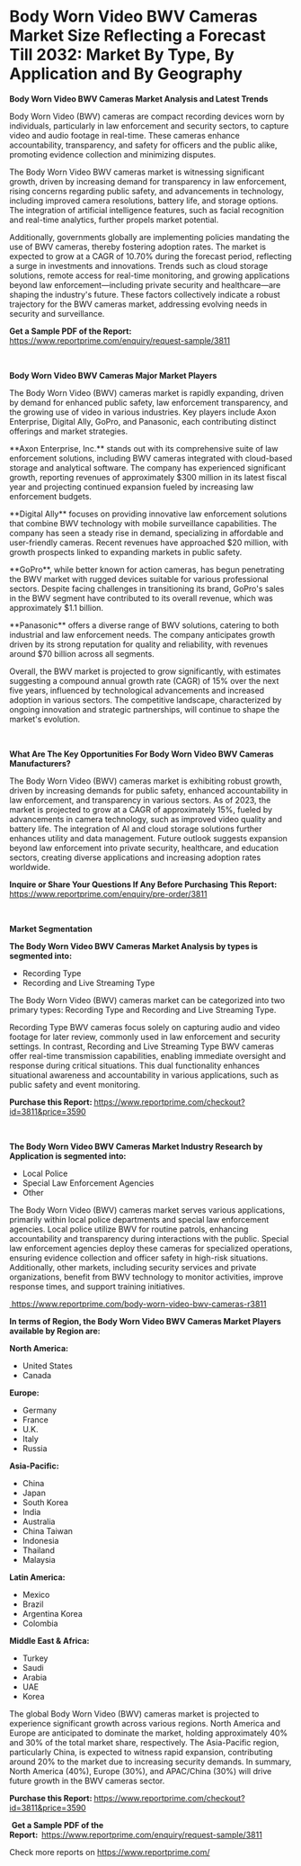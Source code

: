 <p><h1>Body Worn Video BWV Cameras Market Size Reflecting a Forecast Till 2032: Market By Type, By Application and By Geography</h1></p><p><strong>Body Worn Video BWV Cameras Market Analysis and Latest Trends</strong></p>
<p><p>Body Worn Video (BWV) cameras are compact recording devices worn by individuals, particularly in law enforcement and security sectors, to capture video and audio footage in real-time. These cameras enhance accountability, transparency, and safety for officers and the public alike, promoting evidence collection and minimizing disputes. </p><p>The Body Worn Video BWV cameras market is witnessing significant growth, driven by increasing demand for transparency in law enforcement, rising concerns regarding public safety, and advancements in technology, including improved camera resolutions, battery life, and storage options. The integration of artificial intelligence features, such as facial recognition and real-time analytics, further propels market potential. </p><p>Additionally, governments globally are implementing policies mandating the use of BWV cameras, thereby fostering adoption rates. The market is expected to grow at a CAGR of 10.70% during the forecast period, reflecting a surge in investments and innovations. Trends such as cloud storage solutions, remote access for real-time monitoring, and growing applications beyond law enforcement—including private security and healthcare—are shaping the industry's future. These factors collectively indicate a robust trajectory for the BWV cameras market, addressing evolving needs in security and surveillance.</p></p>
<p><strong>Get a Sample PDF of the Report:&nbsp;</strong> <a href="https://www.reportprime.com/enquiry/request-sample/3811?utm_campaign=2636&utm_medium=2&utm_source=Github&utm_content=ia&utm_term=18032025&utm_id=body-worn-video-bwv-cameras">https://www.reportprime.com/enquiry/request-sample/3811</a></p>
<p>&nbsp;</p>
<p><strong>Body Worn Video BWV Cameras Major Market Players</strong></p>
<p><p>The Body Worn Video (BWV) cameras market is rapidly expanding, driven by demand for enhanced public safety, law enforcement transparency, and the growing use of video in various industries. Key players include Axon Enterprise, Digital Ally, GoPro, and Panasonic, each contributing distinct offerings and market strategies.</p><p>**Axon Enterprise, Inc.** stands out with its comprehensive suite of law enforcement solutions, including BWV cameras integrated with cloud-based storage and analytical software. The company has experienced significant growth, reporting revenues of approximately $300 million in its latest fiscal year and projecting continued expansion fueled by increasing law enforcement budgets.</p><p>**Digital Ally** focuses on providing innovative law enforcement solutions that combine BWV technology with mobile surveillance capabilities. The company has seen a steady rise in demand, specializing in affordable and user-friendly cameras. Recent revenues have approached $20 million, with growth prospects linked to expanding markets in public safety.</p><p>**GoPro**, while better known for action cameras, has begun penetrating the BWV market with rugged devices suitable for various professional sectors. Despite facing challenges in transitioning its brand, GoPro's sales in the BWV segment have contributed to its overall revenue, which was approximately $1.1 billion.</p><p>**Panasonic** offers a diverse range of BWV solutions, catering to both industrial and law enforcement needs. The company anticipates growth driven by its strong reputation for quality and reliability, with revenues around $70 billion across all segments.</p><p>Overall, the BWV market is projected to grow significantly, with estimates suggesting a compound annual growth rate (CAGR) of 15% over the next five years, influenced by technological advancements and increased adoption in various sectors. The competitive landscape, characterized by ongoing innovation and strategic partnerships, will continue to shape the market's evolution.</p></p>
<p>&nbsp;</p>
<p><strong>What Are The Key Opportunities For Body Worn Video BWV Cameras Manufacturers?</strong></p>
<p><p>The Body Worn Video (BWV) cameras market is exhibiting robust growth, driven by increasing demands for public safety, enhanced accountability in law enforcement, and transparency in various sectors. As of 2023, the market is projected to grow at a CAGR of approximately 15%, fueled by advancements in camera technology, such as improved video quality and battery life. The integration of AI and cloud storage solutions further enhances utility and data management. Future outlook suggests expansion beyond law enforcement into private security, healthcare, and education sectors, creating diverse applications and increasing adoption rates worldwide.</p></p>
<p><strong>Inquire or Share Your Questions If Any Before Purchasing This Report:</strong> <a href="https://www.reportprime.com/enquiry/pre-order/3811?utm_campaign=2636&utm_medium=2&utm_source=Github&utm_content=ia&utm_term=18032025&utm_id=body-worn-video-bwv-cameras">https://www.reportprime.com/enquiry/pre-order/3811</a></p>
<p>&nbsp;</p>
<p><strong>Market Segmentation</strong></p>
<p><strong>The Body Worn Video BWV Cameras Market Analysis by types is segmented into:</strong></p>
<p><ul><li>Recording Type</li><li>Recording and Live Streaming Type</li></ul></p>
<p><p>The Body Worn Video (BWV) cameras market can be categorized into two primary types: Recording Type and Recording and Live Streaming Type. </p><p>Recording Type BWV cameras focus solely on capturing audio and video footage for later review, commonly used in law enforcement and security settings. In contrast, Recording and Live Streaming Type BWV cameras offer real-time transmission capabilities, enabling immediate oversight and response during critical situations. This dual functionality enhances situational awareness and accountability in various applications, such as public safety and event monitoring.</p></p>
<p><strong>Purchase this Report:&nbsp;</strong><a href="https://www.reportprime.com/checkout?id=3811&price=3590&utm_campaign=2636&utm_medium=2&utm_source=Github&utm_content=ia&utm_term=18032025&utm_id=body-worn-video-bwv-cameras">https://www.reportprime.com/checkout?id=3811&price=3590</a></p>
<p>&nbsp;</p>
<p><strong>The Body Worn Video BWV Cameras Market Industry Research by Application is segmented into:</strong></p>
<p><ul><li>Local Police</li><li>Special Law Enforcement Agencies</li><li>Other</li></ul></p>
<p><p>The Body Worn Video (BWV) cameras market serves various applications, primarily within local police departments and special law enforcement agencies. Local police utilize BWV for routine patrols, enhancing accountability and transparency during interactions with the public. Special law enforcement agencies deploy these cameras for specialized operations, ensuring evidence collection and officer safety in high-risk situations. Additionally, other markets, including security services and private organizations, benefit from BWV technology to monitor activities, improve response times, and support training initiatives.</p></p>
<p><a href="https://www.reportprime.com/body-worn-video-bwv-cameras-r3811?utm_campaign=2636&utm_medium=2&utm_source=Github&utm_content=ia&utm_term=18032025&utm_id=body-worn-video-bwv-cameras">&nbsp;https://www.reportprime.com/body-worn-video-bwv-cameras-r3811</a></p>
<p><strong>In terms of Region, the Body Worn Video BWV Cameras Market Players available by Region are:</strong></p>
<p>
    <p> <strong> North America: </strong>
        <ul>
            <li>United States</li>
            <li>Canada</li>
        </ul>
        </p> 
    <p> <strong> Europe: </strong>
        <ul>
            <li>Germany</li>
            <li>France</li>
            <li>U.K.</li>
            <li>Italy</li>
            <li>Russia</li>
        </ul>
        </p> 
    <p> <strong> Asia-Pacific: </strong>
        <ul>
            <li>China</li>
            <li>Japan</li>
            <li>South Korea</li>
            <li>India</li>
            <li>Australia</li>
            <li>China Taiwan</li>
            <li>Indonesia</li>
            <li>Thailand</li>
            <li>Malaysia</li>
        </ul>
        </p> 
    <p> <strong> Latin America: </strong>
        <ul>
            <li>Mexico</li>
            <li>Brazil</li>
            <li>Argentina Korea</li>
            <li>Colombia</li>
        </ul>
        </p> 
    <p> <strong> Middle East & Africa: </strong>
        <ul>
            <li>Turkey</li>
            <li>Saudi</li>
            <li>Arabia</li>
            <li>UAE</li>
            <li>Korea</li>
        </ul>
    </p>
    </p>
<p><p>The global Body Worn Video (BWV) cameras market is projected to experience significant growth across various regions. North America and Europe are anticipated to dominate the market, holding approximately 40% and 30% of the total market share, respectively. The Asia-Pacific region, particularly China, is expected to witness rapid expansion, contributing around 20% to the market due to increasing security demands. In summary, North America (40%), Europe (30%), and APAC/China (30%) will drive future growth in the BWV cameras sector.</p></p>
<p><strong>Purchase this Report: </strong><a href="https://www.reportprime.com/checkout?id=3811&price=3590&utm_campaign=2636&utm_medium=2&utm_source=Github&utm_content=ia&utm_term=18032025&utm_id=body-worn-video-bwv-cameras">https://www.reportprime.com/checkout?id=3811&price=3590</a></p>
<p>&nbsp;<strong>Get a Sample PDF of the Report:&nbsp;&nbsp;</strong><a href="https://www.reportprime.com/enquiry/request-sample/3811?utm_campaign=2636&utm_medium=2&utm_source=Github&utm_content=ia&utm_term=18032025&utm_id=body-worn-video-bwv-cameras">https://www.reportprime.com/enquiry/request-sample/3811</a></p>
<p><strong></strong></p>
<p>Check more reports on <a href="https://www.reportprime.com/?utm_campaign=2636&utm_medium=2&utm_source=Github&utm_content=ia&utm_term=18032025&utm_id=body-worn-video-bwv-cameras">https://www.reportprime.com/</a></p>